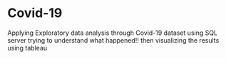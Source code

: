 # Covid-19
Applying Exploratory data analysis through Covid-19 dataset using SQL server trying to understand what happened!!
then visualizing the results using tableau
